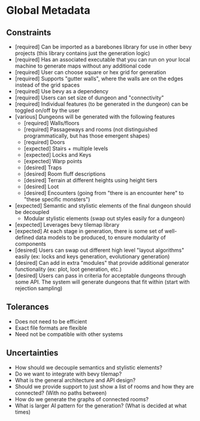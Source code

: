 # Global Metadata

## Constraints
- [required] Can be imported as a barebones library for use in other bevy projects (this library contains just the generation logic)
- [required] Has an associated executable that you can run on your local machine to generate maps without any additional code
- [required] User can choose square or hex grid for generation
- [required] Supports "gutter walls", where the walls are on the edges instead of the grid spaces
- [required] Use bevy as a dependency
- [required] Users can set size of dungeon and "connectivity"
- [required] Individual features (to be generated in the dungeon) can be toggled on/off by the user
- [various] Dungeons will be generated with the following features
  - [required] Walls/floors
  - [required] Passageways and rooms (not distinguished programmatically, but has those emergent shapes)
  - [required] Doors
  - [expected] Stairs + multiple levels
  - [expected] Locks and Keys
  - [expected] Warp points
  - [desired] Traps
  - [desired] Room fluff descriptions
  - [desired] Terrain at different heights using height tiers
  - [desired] Loot
  - [desired] Encounters (going from "there is an encounter here" to "these specific monsters")
- [expected] Semantic and stylistic elements of the final dungeon should be decoupled
  - Modular stylistic elements (swap out styles easily for a dungeon)
- [expected] Leverages bevy tilemap library
- [expected] At each stage in generation, there is some set of well-defined data models to be produced, to ensure modularity of components
- [desired] Users can swap out different high level "layout algorithms" easily (ex: locks and keys generation, evolutionary generation)
- [desired] Can add in extra "modules" that provide additional generator functionality (ex: plot, loot generation, etc.)
- [desired] Users can pass in criteria for acceptable dungeons through some API. The system will generate dungeons that fit within (start with rejection sampling)

## Tolerances
- Does not need to be efficient
- Exact file formats are flexible
- Need not be compatible with other systems

## Uncertainties
- How should we decouple semantics and stylistic elements?
- Do we want to integrate with bevy tilemap?
- What is the general architecture and API design?
- Should we provide support to just show a list of rooms and how they are connected? (With no paths between)
- How do we generate the graphs of connected rooms?
- What is larger AI pattern for the generation? (What is decided at what times)